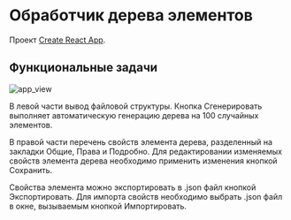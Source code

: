 # Обработчик дерева элементов

Проект [Create React App](https://github.com/facebook/create-react-app).

## Функциональные задачи

![app_view](https://github.com/Bolnus/treeview/blob/master/Screenshot_1.jpg?raw=true)

В левой части вывод файловой структуры. Кнопка Сгенерировать выполняет автоматическую генерацию 
дерева на 100 случайных элементов.

В правой части перечень свойств элемента дерева, разделенный на закладки Общие, Права и Подробно.
Для редактировании изменяемых свойств элемента дерева необходимо применить изменения кнопкой Сохранить.

Свойства элемента можно экспортировать в .json файл кнопкой Экспортировать. Для импорта свойств
необходимо выбрать .json файл в окне, вызываемым кнопкой Импортировать.